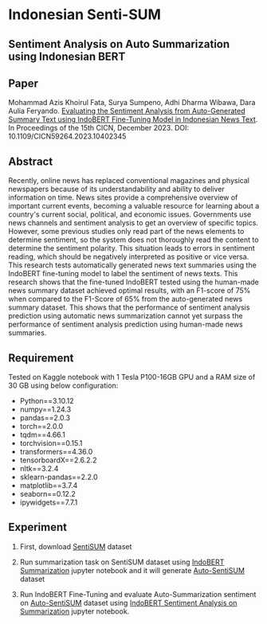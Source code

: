 # Indonesian Senti-SUM
## Sentiment Analysis on Auto Summarization using Indonesian BERT
## Paper
Mohammad Azis Khoirul Fata, Surya Sumpeno, Adhi Dharma Wibawa, Dara Aulia Feryando. [Evaluating the Sentiment Analysis from Auto-Generated Summary Text using IndoBERT Fine-Tuning Model in Indonesian News Text]. In Proceedings of the 15th CICN, December 2023. DOI: 10.1109/CICN59264.2023.10402345
## Abstract
Recently, online news has replaced conventional magazines and physical newspapers because of its understandability and ability to deliver information on time. News sites provide a comprehensive overview of important current events, becoming a valuable resource for learning about a country's current social, political, and economic issues. Governments use news channels and sentiment analysis to get an overview of specific topics. However, some previous studies only read part of the news elements to determine sentiment, so the system does not thoroughly read the content to determine the sentiment polarity. This situation leads to errors in sentiment reading, which should be negatively interpreted as positive or vice versa. This research tests automatically generated news text summaries using the IndoBERT fine-tuning model to label the sentiment of news texts. This research shows that the fine-tuned IndoBERT tested using the human-made news summary dataset achieved optimal results, with an F1-score of 75% when compared to the F1-Score of 65% from the auto-generated news summary dataset. This shows that the performance of sentiment analysis prediction using automatic news summarization cannot yet surpass the performance of sentiment analysis prediction using human-made news summaries.
## Requirement
Tested on Kaggle notebook with 1 Tesla P100-16GB GPU and a RAM size of 30 GB using below configuration: 
- Python==3.10.12
- numpy==1.24.3
- pandas==2.0.3
- torch==2.0.0
- tqdm==4.66.1
- torchvision==0.15.1
- transformers==4.36.0
- tensorboardX==2.6.2.2
- nltk==3.2.4
- sklearn-pandas==2.2.0
- matplotlib==3.7.4
- seaborn==0.12.2
- ipywidgets==7.7.1

## Experiment
1. First, download [SentiSUM] dataset
2. Run summarization task on SentiSUM dataset using [IndoBERT Summarization] jupyter notebook and it will generate [Auto-SentiSUM] dataset
3. Run IndoBERT Fine-Tuning and evaluate Auto-Summarization sentiment on [Auto-SentiSUM] dataset using [IndoBERT Sentiment Analysis on Summarization] jupyter notebook.

   [Evaluating the Sentiment Analysis from Auto-Generated Summary Text using IndoBERT Fine-Tuning Model in Indonesian News Text]: <https://ieeexplore.ieee.org/document/10402345>
   [SentiSUM]: <https://github.com/azisfata/senti-sum/blob/main/SentiSUM.xlsx>
   [Auto-SentiSUM]: <https://github.com/azisfata/senti-sum/blob/main/Auto-SentiSUM.xlsx>
   [IndoBERT Summarization]: <https://github.com/azisfata/senti-sum/blob/main/IndoBERT%20Summarization.ipynb>
   [IndoBERT Sentiment Analysis on Summarization]: <https://github.com/azisfata/senti-sum/blob/main/IndoBERT%20Sentiment%20Analysis%20on%20Summarization.ipynb>
